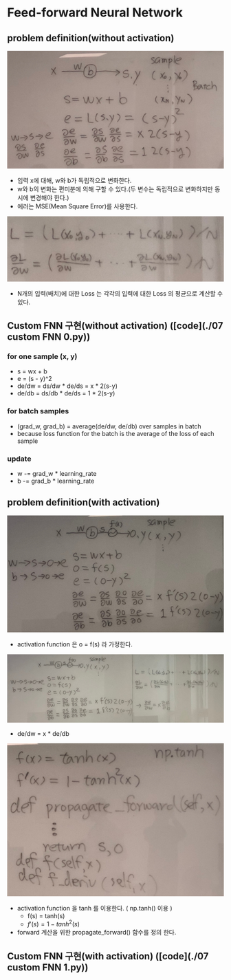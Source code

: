 # Feed-forward Neural Network

## problem definition(without activation)

![FNN1](./img/FNN1.jpg)

- 입력 x에 대해, w와 b가 독립적으로 변화한다.
- w와 b의 변화는 편미분에 의해 구할 수 있다.(두 변수는 독립적으로 변화하지만 동시에 변경해야 한다.)
- 에러는 MSE(Mean Square Error)를 사용한다.

![FNN2](./img/FNN2.jpg)

- N개의 입력(배치)에 대한 Loss 는 각각의 입력에 대한 Loss 의 평균으로 계산할 수 있다.

## Custom FNN 구현(without activation) ([code](./07 custom FNN 0.py))

### for one sample (x, y)

- s = wx + b
- e = (s - y)^2
- de/dw = ds/dw * de/ds = x * 2(s-y)
- de/db = ds/db * de/ds = 1 * 2(s-y)

### for batch samples

- (grad_w, grad_b) = average(de/dw, de/db) over samples in batch
- because loss function for the batch is the average of the loss of each sample

### update

- w -= grad_w * learning_rate
- b -= grad_b * learning_rate

## problem definition(with activation)

![FNN3](./img/FNN3.jpg)

- activation function 은 o = f(s) 라 가정한다. 

![FNN4](./img/FNN4.jpg)

- de/dw = x * de/db

![function_definition](./img/fnn_function_definition.jpg)

- activation function 을 tanh 를 이용한다. ( np.tanh() 이용 )
    - f(s) = tanh(s)
    - $f\prime(s) = 1 - tanh^2(s)$
- forward 계산을 위한 propagate_forward() 함수를 정의 한다.

## Custom FNN 구현(with activation) ([code](./07 custom FNN 1.py))
